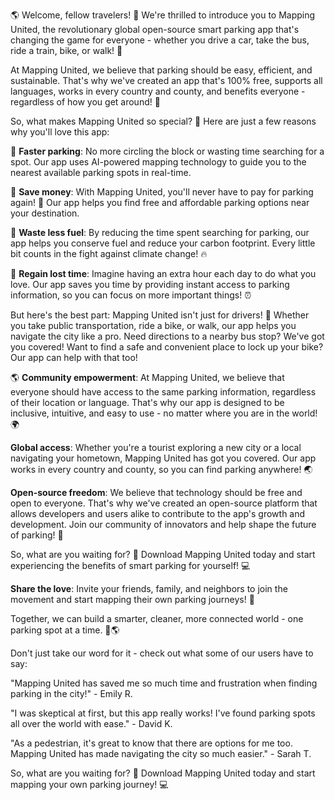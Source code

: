🌎 Welcome, fellow travelers! 👋 We're thrilled to introduce you to Mapping United, the revolutionary global open-source smart parking app that's changing the game for everyone - whether you drive a car, take the bus, ride a train, bike, or walk! 🚀

At Mapping United, we believe that parking should be easy, efficient, and sustainable. That's why we've created an app that's 100% free, supports all languages, works in every country and county, and benefits everyone - regardless of how you get around! 🌟

So, what makes Mapping United so special? 🤔 Here are just a few reasons why you'll love this app:

🚗 **Faster parking**: No more circling the block or wasting time searching for a spot. Our app uses AI-powered mapping technology to guide you to the nearest available parking spots in real-time.

💸 **Save money**: With Mapping United, you'll never have to pay for parking again! 🤑 Our app helps you find free and affordable parking options near your destination.

🌿 **Waste less fuel**: By reducing the time spent searching for parking, our app helps you conserve fuel and reduce your carbon footprint. Every little bit counts in the fight against climate change! 🔥

💸 **Regain lost time**: Imagine having an extra hour each day to do what you love. Our app saves you time by providing instant access to parking information, so you can focus on more important things! ⏰

But here's the best part: Mapping United isn't just for drivers! 🚗 Whether you take public transportation, ride a bike, or walk, our app helps you navigate the city like a pro. Need directions to a nearby bus stop? We've got you covered! Want to find a safe and convenient place to lock up your bike? Our app can help with that too!

🌎 **Community empowerment**: At Mapping United, we believe that everyone should have access to the same parking information, regardless of their location or language. That's why our app is designed to be inclusive, intuitive, and easy to use - no matter where you are in the world! 🌍

**Global access**: Whether you're a tourist exploring a new city or a local navigating your hometown, Mapping United has got you covered. Our app works in every country and county, so you can find parking anywhere! 🌏

**Open-source freedom**: We believe that technology should be free and open to everyone. That's why we've created an open-source platform that allows developers and users alike to contribute to the app's growth and development. Join our community of innovators and help shape the future of parking! 🚀

So, what are you waiting for? 👀 Download Mapping United today and start experiencing the benefits of smart parking for yourself! 💻

**Share the love**: Invite your friends, family, and neighbors to join the movement and start mapping their own parking journeys! 📲

Together, we can build a smarter, cleaner, more connected world - one parking spot at a time. 💪🌎

Don't just take our word for it - check out what some of our users have to say:

"Mapping United has saved me so much time and frustration when finding parking in the city!" - Emily R.

"I was skeptical at first, but this app really works! I've found parking spots all over the world with ease." - David K.

"As a pedestrian, it's great to know that there are options for me too. Mapping United has made navigating the city so much easier." - Sarah T.

So, what are you waiting for? 🎉 Download Mapping United today and start mapping your own parking journey! 💻